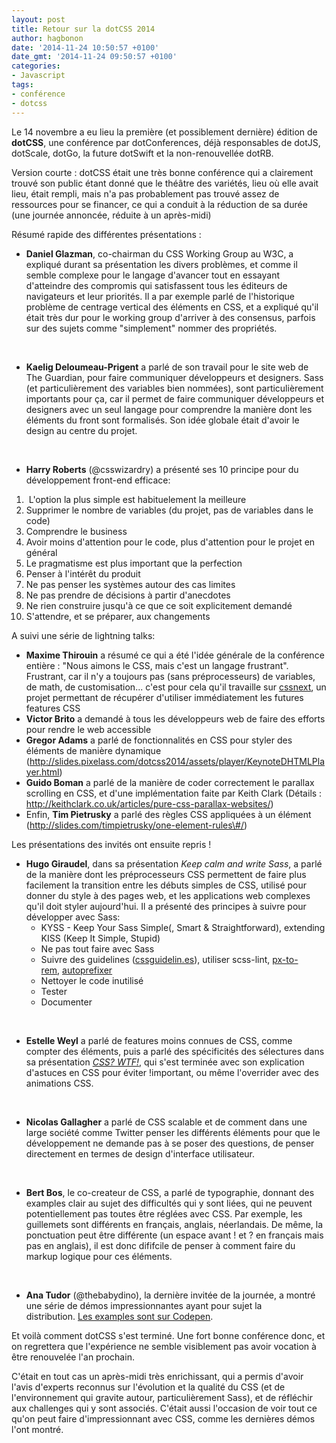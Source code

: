 ```yaml
---
layout: post
title: Retour sur la dotCSS 2014
author: hagbonon
date: '2014-11-24 10:50:57 +0100'
date_gmt: '2014-11-24 09:50:57 +0100'
categories:
- Javascript
tags:
- conférence
- dotcss
---
```


Le 14 novembre a eu lieu la première (et possiblement dernière) édition de **dotCSS**, une conférence par dotConferences, déjà responsables de dotJS, dotScale, dotGo, la future dotSwift et la non-renouvellée dotRB.

Version courte : dotCSS était une très bonne conférence qui a clairement trouvé son public étant donné que le théâtre des variétés, lieu où elle avait lieu, était rempli, mais n'a pas probablement pas trouvé assez de ressources pour se financer, ce qui a conduit à la réduction de sa durée (une journée annoncée, réduite à un après-midi)

Résumé rapide des différentes présentations :

-   **Daniel Glazman**, co-chairman du CSS Working Group au W3C, a expliqué durant sa présentation les divers problèmes, et comme il semble complexe pour le langage d'avancer tout en essayant d'atteindre des compromis qui satisfassent tous les éditeurs de navigateurs et leur priorités. Il a par exemple parlé de l'historique problème de centrage vertical des éléments en CSS, et a expliqué qu'il était très dur pour le working group d'arriver à des consensus, parfois sur des sujets comme "simplement" nommer des propriétés.

&nbsp;
-   **Kaelig Deloumeau-Prigent** a parlé de son travail pour le site web de The Guardian, pour faire communiquer développeurs et designers. Sass (et particulièrement des variables bien nommées), sont particulièrement importants pour ça, car il permet de faire communiquer développeurs et designers avec un seul langage pour comprendre la manière dont les éléments du front sont formalisés. Son idée globale était d'avoir le design au centre du projet.

&nbsp;
-   **Harry Roberts** (@csswizardry) a présenté ses 10 principe pour du développement front-end efficace:

1.   L'option la plus simple est habituelement la meilleure
2.  Supprimer le nombre de variables (du projet, pas de variables dans le code)
3.  Comprendre le business
4.  Avoir moins d'attention pour le code, plus d'attention pour le projet en général
5.  Le pragmatisme est plus important que la perfection
6.  Penser à l'intérêt du produit
7.  Ne pas penser les systèmes autour des cas limites
8.  Ne pas prendre de décisions à partir d'anecdotes
9.  Ne rien construire jusqu'à ce que ce soit explicitement demandé
10. S'attendre, et se préparer, aux changements

A suivi une série de lightning talks:

-   **Maxime Thirouin** a résumé ce qui a été l'idée générale de la conférence entière : "Nous aimons le CSS, mais c'est un langage frustrant". Frustrant, car il n'y a toujours pas (sans préprocesseurs) de variables, de math, de customisation... c'est pour cela qu'il travaille sur [cssnext](https://github.com/cssnext/cssnext), un projet permettant de récupérer d'utiliser immédiatement les futures features CSS
-   **Victor Brito** a demandé à tous les développeurs web de faire des efforts pour rendre le web accessible
-   **Gregor Adams** a parlé de fonctionnalités en CSS pour styler des éléments de manière dynamique (http://slides.pixelass.com/dotcss2014/assets/player/KeynoteDHTMLPlayer.html)
-   **Guido Boman** a parlé de la manière de coder correctement le parallax scrolling en CSS, et d'une implémentation faite par Keith Clark (Détails : http://keithclark.co.uk/articles/pure-css-parallax-websites/)
-   Enfin, **Tim Pietrusky** a parlé des règles CSS appliquées à un élément (http://slides.com/timpietrusky/one-element-rules\#/)

Les présentations des invités ont ensuite repris !

-   **Hugo Giraudel**, dans sa présentation *Keep calm and write Sass*, a parlé de la manière dont les préprocesseurs CSS permettent de faire plus facilement la transition entre les débuts simples de CSS, utilisé pour donner du style à des pages web, et les applications web complexes qu'il doit styler aujourd'hui.
    Il a présenté des principes à suivre pour développer avec Sass:
    -   KYSS - Keep Your Sass Simple(, Smart & Straightforward), extending KISS (Keep It Simple, Stupid)
    -   Ne pas tout faire avec Sass
    -   Suivre des guidelines ([cssguidelin.es](http://cssguidelin.es)), utiliser scss-lint, [px-to-rem](http://github.com/songawee/px_to_rem), [autoprefixer](http://github.com/postcss/autoprefixer)
    -   Nettoyer le code inutilisé
    -   Tester
    -   Documenter

&nbsp;
-   **Estelle Weyl** a parlé de features moins connues de CSS, comme compter des éléments, puis a parlé des spécificités des sélectures dans sa présentation *[CSS? WTF!](http://estelle.github.io/doyouknowcss/indexjs.html)*, qui s'est terminée avec son explication d'astuces en CSS pour éviter !important, ou même l'overrider avec des animations CSS.

&nbsp;
-   **Nicolas Gallagher** a parlé de CSS scalable et de comment dans une large société comme Twitter penser les différents éléments pour que le développement ne demande pas à se poser des questions, de penser directement en termes de design d'interface utilisateur.

&nbsp;
-   **Bert Bos**, le co-createur de CSS, a parlé de typographie, donnant des examples clair au sujet des difficultés qui y sont liées, qui ne peuvent potentiellement pas toutes être réglées avec CSS. Par exemple, les guillemets sont différents en français, anglais, néerlandais. De même, la ponctuation peut être différente (un espace avant ! et ? en français mais pas en anglais), il est donc dififcile de penser à comment faire du markup logique pour ces éléments.

&nbsp;
-   **Ana Tudor** (@thebabydino), la dernière invitée de la journée, a montré une série de démos impressionnantes ayant pour sujet la distribution. [Les examples sont sur Codepen](http://codepen.io/thebabydino/).

Et voilà comment dotCSS s'est terminé. Une fort bonne conférence donc, et on regrettera que l'expérience ne semble visiblement pas avoir vocation à être renouvelée l'an prochain.

C'était en tout cas un après-midi très enrichissant, qui a permis d'avoir l'avis d'experts reconnus sur l'évolution et la qualité du CSS (et de l'environnement qui gravite autour, particulièrement Sass), et de réfléchir aux challenges qui y sont associés. C'était aussi l'occasion de voir tout ce qu'on peut faire d'impressionnant avec CSS, comme les dernières démos l'ont montré.

